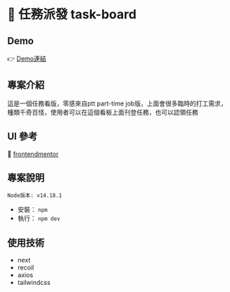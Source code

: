 # 🚌 任務派發 task-board

## Demo

👉 [Demo連結](https://task-board-theta.vercel.app/)


## 專案介紹

這是一個任務看版，零感來自ptt part-time job版，上面會很多臨時的打工需求，種類千奇百怪，使用者可以在這個看板上面刊登任務，也可以認領任務

<!-- ![image](https://user-images.githubusercontent.com/24662856/161200768-2c7afd24-5f3d-4d7c-98c6-d55bbca61437.png) -->


## UI 參考

👏 [frontendmentor](https://www.frontendmentor.io/challenges/nft-preview-card-component-SbdUL_w0U)




## 專案說明

`Node版本: v14.18.1`

- 安裝： `npm`
- 執行： `npm dev`


## 使用技術

- next
- recoil
- axios
- tailwindcss

